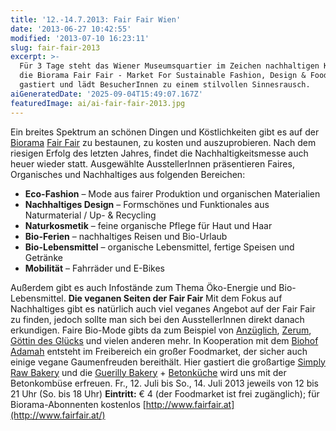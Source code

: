 ```yaml
---
title: '12.-14.7.2013: Fair Fair Wien'
date: '2013-06-27 10:42:55'
modified: '2013-07-10 16:23:11'
slug: fair-fair-2013
excerpt: >-
  Für 3 Tage steht das Wiener Museumsquartier im Zeichen nachhaltigen Konsums:
  die Biorama Fair Fair - Market For Sustainable Fashion, Design & Food,
  gastiert und lädt BesucherInnen zu einem stilvollen Sinnesrausch.
aiGeneratedDate: '2025-09-04T15:49:07.167Z'
featuredImage: ai/ai-fair-fair-2013.jpg
---
```


Ein breites Spektrum an schönen Dingen und Köstlichkeiten gibt es auf der [Biorama](http://www.biorama.at/) [Fair Fair](http://fairfair.at/) zu bestaunen, zu kosten und auszuprobieren. Nach dem riesigen Erfolg des letzten Jahres, findet die Nachhaltigkeitsmesse auch heuer wieder statt. Ausgewählte AusstellerInnen präsentieren Faires, Organisches und Nachhaltiges aus folgenden Bereichen:

*   **Eco-Fashion** – Mode aus fairer Produktion und organischen Materialien
*   **Nachhaltiges Design** – Formschönes und Funktionales aus Naturmaterial / Up- & Recycling
*   **Naturkosmetik** – feine organische Pflege für Haut und Haar
*   **Bio-Ferien** – nachhaltiges Reisen und Bio-Urlaub
*   **Bio-Lebensmittel** – organische Lebensmittel, fertige Speisen und Getränke
*   **Mobilität** – Fahrräder und E-Bikes

Außerdem gibt es auch Infostände zum Thema Öko-Energie und Bio-Lebensmittel. **Die veganen Seiten der Fair Fair** Mit dem Fokus auf Nachhaltiges gibt es natürlich auch viel veganes Angebot auf der Fair Fair zu finden, jedoch sollte man sich bei den AusstellerInnen direkt danach erkundigen. Faire Bio-Mode gibts da zum Beispiel von [Anzüglich](http://xn--anzglich-85a.at/anzueglich_green_fashion/home.html), [Zerum](http://shop.zerum.at/de/), [Göttin des Glücks](http://www.goettindesgluecks.at/) und vielen anderen mehr. In Kooperation mit dem [Biohof Adamah](http://www.adamah.at/) entsteht im Freibereich ein großer Foodmarket, der sicher auch einige vegane Gaumenfreuden bereithält. Hier gastiert die großartige [Simply Raw Bakery](http://www.simplyrawbakery.at/) und die [Guerilly Bakery](http://guerillabakery.at/) + [Betonküche](https://www.facebook.com/Betonkueche) wird uns mit der Betonkombüse erfreuen. Fr., 12. Juli bis So., 14. Juli 2013 jeweils von 12 bis 21 Uhr (So. bis 18 Uhr) **Eintritt:** € 4 (der Foodmarket ist frei zugänglich); für Biorama-Abonnenten kostenlos [http://www.fairfair.at](http://www.fairfair.at/)
